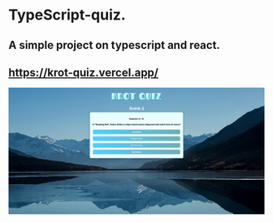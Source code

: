 # TypeScript-quiz.

## A simple project on typescript and react.
## https://krot-quiz.vercel.app/

![first picture](./src/images/Preview.png)